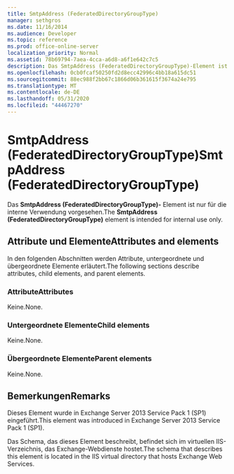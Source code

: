 ```yaml
---
title: SmtpAddress (FederatedDirectoryGroupType)
manager: sethgros
ms.date: 11/16/2014
ms.audience: Developer
ms.topic: reference
ms.prod: office-online-server
localization_priority: Normal
ms.assetid: 78b69794-7aea-4cca-a6d8-a6f1e642c7c5
description: Das SmtpAddress (FederatedDirectoryGroupType)-Element ist nur für die interne Verwendung vorgesehen.
ms.openlocfilehash: 0cb0fcaf50250fd2d8ecc42996c4bb18a615dc51
ms.sourcegitcommit: 88ec988f2bb67c1866d06b361615f3674a24e795
ms.translationtype: MT
ms.contentlocale: de-DE
ms.lasthandoff: 05/31/2020
ms.locfileid: "44467270"
---
```

# <a name="smtpaddress-federateddirectorygrouptype"></a><span data-ttu-id="44ff6-103">SmtpAddress (FederatedDirectoryGroupType)</span><span class="sxs-lookup"><span data-stu-id="44ff6-103">SmtpAddress (FederatedDirectoryGroupType)</span></span>

<span data-ttu-id="44ff6-104">Das **SmtpAddress (FederatedDirectoryGroupType)-** Element ist nur für die interne Verwendung vorgesehen.</span><span class="sxs-lookup"><span data-stu-id="44ff6-104">The **SmtpAddress (FederatedDirectoryGroupType)** element is intended for internal use only.</span></span> 

## <a name="attributes-and-elements"></a><span data-ttu-id="44ff6-105">Attribute und Elemente</span><span class="sxs-lookup"><span data-stu-id="44ff6-105">Attributes and elements</span></span>

<span data-ttu-id="44ff6-106">In den folgenden Abschnitten werden Attribute, untergeordnete und übergeordnete Elemente erläutert.</span><span class="sxs-lookup"><span data-stu-id="44ff6-106">The following sections describe attributes, child elements, and parent elements.</span></span>
  
### <a name="attributes"></a><span data-ttu-id="44ff6-107">Attribute</span><span class="sxs-lookup"><span data-stu-id="44ff6-107">Attributes</span></span>

<span data-ttu-id="44ff6-108">Keine.</span><span class="sxs-lookup"><span data-stu-id="44ff6-108">None.</span></span>
  
### <a name="child-elements"></a><span data-ttu-id="44ff6-109">Untergeordnete Elemente</span><span class="sxs-lookup"><span data-stu-id="44ff6-109">Child elements</span></span>

<span data-ttu-id="44ff6-110">Keine.</span><span class="sxs-lookup"><span data-stu-id="44ff6-110">None.</span></span>
  
### <a name="parent-elements"></a><span data-ttu-id="44ff6-111">Übergeordnete Elemente</span><span class="sxs-lookup"><span data-stu-id="44ff6-111">Parent elements</span></span>

<span data-ttu-id="44ff6-112">Keine.</span><span class="sxs-lookup"><span data-stu-id="44ff6-112">None.</span></span>
  
## <a name="remarks"></a><span data-ttu-id="44ff6-113">Bemerkungen</span><span class="sxs-lookup"><span data-stu-id="44ff6-113">Remarks</span></span>

<span data-ttu-id="44ff6-114">Dieses Element wurde in Exchange Server 2013 Service Pack 1 (SP1) eingeführt.</span><span class="sxs-lookup"><span data-stu-id="44ff6-114">This element was introduced in Exchange Server 2013 Service Pack 1 (SP1).</span></span>
  
<span data-ttu-id="44ff6-115">Das Schema, das dieses Element beschreibt, befindet sich im virtuellen IIS-Verzeichnis, das Exchange-Webdienste hostet.</span><span class="sxs-lookup"><span data-stu-id="44ff6-115">The schema that describes this element is located in the IIS virtual directory that hosts Exchange Web Services.</span></span>
  


